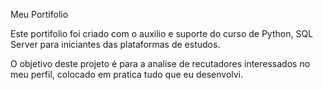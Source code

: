 Meu Portifolio

Este portifolio foi criado com o auxilio e suporte do curso de Python, SQL Server para iniciantes das plataformas de estudos.

O objetivo deste projeto é para a analise de recutadores interessados no meu perfil, colocado em pratica tudo que eu desenvolvi.
